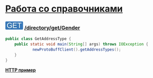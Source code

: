 [Работа со справочниками](../../../index.md)
=========================================

### ![GET](../../../../../img/get.png) [/directory/get/Gender](../index.md)

```java
public class GetAddressType {
    public static void main(String[] args) throws IOException {
            newProtoBuffClient().getAddressTypes();
    }
}
```

**[HTTP пример](get.md)**